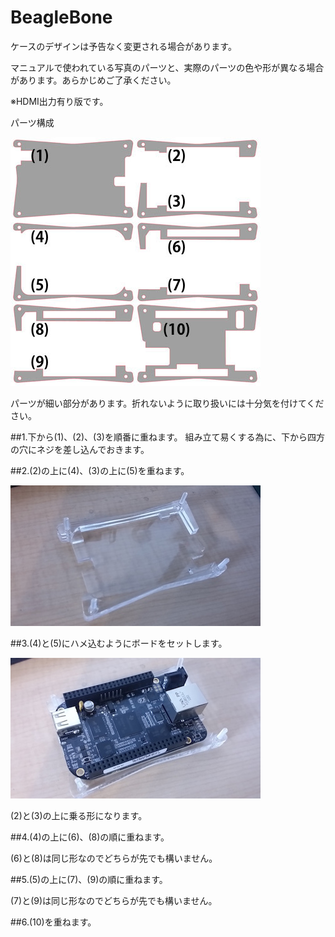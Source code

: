 # BeagleBone

ケースのデザインは予告なく変更される場合があります。

マニュアルで使われている写真のパーツと、実際のパーツの色や形が異なる場合があります。あらかじめご了承ください。

※HDMI出力有り版です。

パーツ構成

![](/img/1100_case/manual/beaglebone_00.jpg)

パーツが細い部分があります。折れないように取り扱いには十分気を付けてください。

##1.下から(1)、(2)、(3)を順番に重ねます。
組み立て易くする為に、下から四方の穴にネジを差し込んでおきます。

##2.(2)の上に(4)、(3)の上に(5)を重ねます。

![](/img/1100_case/manual/beaglebone_01.jpg)

##3.(4)と(5)にハメ込むようにボードをセットします。

![](/img/1100_case/manual/beaglebone_02.jpg)

(2)と(3)の上に乗る形になります。


##4.(4)の上に(6)、(8)の順に重ねます。

(6)と(8)は同じ形なのでどちらが先でも構いません。

##5.(5)の上に(7)、(9)の順に重ねます。

(7)と(9)は同じ形なのでどちらが先でも構いません。

##6.(10)を重ねます。

